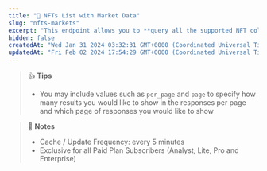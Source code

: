 ```yaml
---
title: "💼 NFTs List with Market Data"
slug: "nfts-markets"
excerpt: "This endpoint allows you to **query all the supported NFT collections with floor price, market cap, volume and market related data on CoinGecko**"
hidden: false
createdAt: "Wed Jan 31 2024 03:32:31 GMT+0000 (Coordinated Universal Time)"
updatedAt: "Fri Feb 02 2024 17:54:29 GMT+0000 (Coordinated Universal Time)"
---
```

> 👍 **Tips**
> 
> - You may include values such as `per_page` and `page` to specify how many results you would like to show in the responses per page and which page of responses you would like to show

> 📘 **Notes**
> 
> - Cache / Update Frequency: every 5 minutes
> - Exclusive for all Paid Plan Subscribers (Analyst, Lite, Pro and Enterprise)
